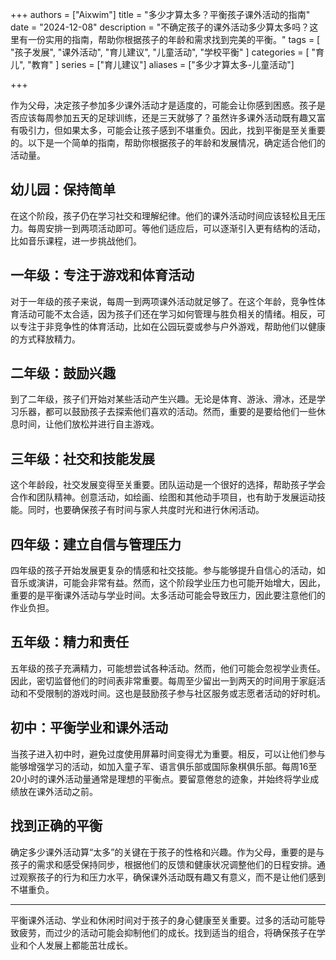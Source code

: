 +++
authors = ["Aixwim"]
title = "多少才算太多？平衡孩子课外活动的指南"
date = "2024-12-08"
description = "不确定孩子的课外活动多少算太多吗？这里有一份实用的指南，帮助你根据孩子的年龄和需求找到完美的平衡。"
tags = [
  "孩子发展",
  "课外活动",
  "育儿建议",
  "儿童活动",
  "学校平衡"
]
categories = [
  "育儿",
  "教育"
]
series = ["育儿建议"]
aliases = ["多少才算太多-儿童活动"]

+++

作为父母，决定孩子参加多少课外活动才是适度的，可能会让你感到困惑。孩子是否应该每周参加五天的足球训练，还是三天就够了？虽然许多课外活动既有趣又富有吸引力，但如果太多，可能会让孩子感到不堪重负。因此，找到平衡是至关重要的。以下是一个简单的指南，帮助你根据孩子的年龄和发展情况，确定适合他们的活动量。

<!--more-->

## 幼儿园：保持简单

在这个阶段，孩子仍在学习社交和理解纪律。他们的课外活动时间应该轻松且无压力。每周安排一到两项活动即可。等他们适应后，可以逐渐引入更有结构的活动，比如音乐课程，进一步挑战他们。

## 一年级：专注于游戏和体育活动

对于一年级的孩子来说，每周一到两项课外活动就足够了。在这个年龄，竞争性体育活动可能不太合适，因为孩子们还在学习如何管理与胜负相关的情绪。相反，可以专注于非竞争性的体育活动，比如在公园玩耍或参与户外游戏，帮助他们以健康的方式释放精力。

## 二年级：鼓励兴趣

到了二年级，孩子们开始对某些活动产生兴趣。无论是体育、游泳、滑冰，还是学习乐器，都可以鼓励孩子去探索他们喜欢的活动。然而，重要的是要给他们一些休息时间，让他们放松并进行自主游戏。

## 三年级：社交和技能发展

这个年龄段，社交发展变得至关重要。团队运动是一个很好的选择，帮助孩子学会合作和团队精神。创意活动，如绘画、绘图和其他动手项目，也有助于发展运动技能。同时，也要确保孩子有时间与家人共度时光和进行休闲活动。

## 四年级：建立自信与管理压力

四年级的孩子开始发展更复杂的情感和社交技能。参与能够提升自信心的活动，如音乐或演讲，可能会非常有益。然而，这个阶段学业压力也可能开始增大，因此，重要的是平衡课外活动与学业时间。太多活动可能会导致压力，因此要注意他们的作业负担。

## 五年级：精力和责任

五年级的孩子充满精力，可能想尝试各种活动。然而，他们可能会忽视学业责任。因此，密切监督他们的时间表非常重要。每周至少留出一到两天的时间用于家庭活动和不受限制的游戏时间。这也是鼓励孩子参与社区服务或志愿者活动的好时机。

## 初中：平衡学业和课外活动

当孩子进入初中时，避免过度使用屏幕时间变得尤为重要。相反，可以让他们参与能够增强学习的活动，如加入童子军、语言俱乐部或国际象棋俱乐部。每周16至20小时的课外活动量通常是理想的平衡点。要留意倦怠的迹象，并始终将学业成绩放在课外活动之前。

## 找到正确的平衡

确定多少课外活动算“太多”的关键在于孩子的性格和兴趣。作为父母，重要的是与孩子的需求和感受保持同步，根据他们的反馈和健康状况调整他们的日程安排。通过观察孩子的行为和压力水平，确保课外活动既有趣又有意义，而不是让他们感到不堪重负。

---

平衡课外活动、学业和休闲时间对于孩子的身心健康至关重要。过多的活动可能导致疲劳，而过少的活动可能会抑制他们的成长。找到适当的组合，将确保孩子在学业和个人发展上都能茁壮成长。

